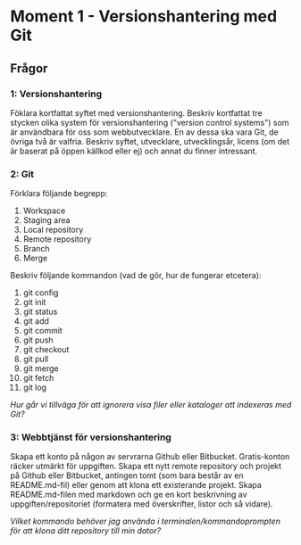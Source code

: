 # Moment 1 - Versionshantering med Git

## Frågor

### 1: Versionshantering
Föklara kortfattat syftet med versionshantering.
Beskriv kortfattat tre stycken olika system för versionshantering ("version control systems") som är användbara för oss som webbutvecklare. En av dessa ska vara Git, de övriga två är valfria. 
Beskriv syftet, utvecklare, utvecklingsår, licens (om det är baserat på öppen källkod eller ej) och annat du finner intressant.

### 2: Git
Förklara följande begrepp:
1. Workspace
2. Staging area
3. Local repository
4. Remote repository
5. Branch
6. Merge

Beskriv följande kommandon (vad de gör, hur de fungerar etcetera):
1. git config
2. git init
3. git status
4. git add
5. git commit
6. git push
7. git checkout
8. git pull
9. git merge
10. git fetch
11. git log

*Hur går vi tillväga för att ignorera visa filer eller kataloger att indexeras med Git?*

### 3: Webbtjänst för versionshantering
Skapa ett konto på någon av servrarna Github eller Bitbucket. Gratis-konton räcker utmärkt för uppgiften. 
Skapa ett nytt remote repository och projekt på Github eller Bitbucket, antingen tomt (som bara består av en README.md-fil) eller genom att klona ett existerande projekt. 
Skapa README.md-filen med markdown och ge en kort beskrivning av uppgiften/repositoriet (formatera med överskrifter, listor och så vidare). 

*Vilket kommando behöver jag använda i terminalen/kommandoprompten för att klona ditt repository till min dator?*
